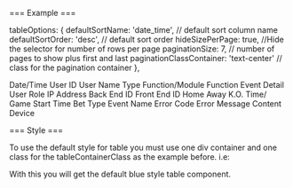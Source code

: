 
=== Example ===

tableOptions: {
	defaultSortName: 'date_time',  // default sort column name
	defaultSortOrder: 'desc', // default sort order
	hideSizePerPage: true, //Hide the selector for number of rows per page
	paginationSize: 7, // number of pages to show plus first and last
	paginationClassContainer: 'text-center' // class for the pagination container
},


<TableComponent data={this.state.data} pagination options={this.state.tableOptions} striped keyField='id'
	tableHeaderClass='table-header' tableContainerClass='base-table' >
	<TableHeaderColumn dataField='id' autoValue hidden>ID</TableHeaderColumn>
	<TableHeaderColumn dataField='date_time' dataSort>Date/Time</TableHeaderColumn>
	<TableHeaderColumn dataField='user_id' dataSort>User ID</TableHeaderColumn>
	<TableHeaderColumn dataField='user_name' dataSort>User Name</TableHeaderColumn>
	<TableHeaderColumn dataField='Type' dataSort>Type</TableHeaderColumn>
	<TableHeaderColumn dataField='function_module' dataSort>Function/Module</TableHeaderColumn>
	<TableHeaderColumn dataField='function_event_detail' dataSort>Function Event Detail</TableHeaderColumn>
	<TableHeaderColumn dataField='user_role' dataSort>User Role</TableHeaderColumn>
	<TableHeaderColumn dataField='ip_address' dataSort>IP Address</TableHeaderColumn>
	<TableHeaderColumn dataField='backend_id' dataSort>Back End ID</TableHeaderColumn>
	<TableHeaderColumn dataField='frontend_id' dataSort>Front End ID</TableHeaderColumn>
	<TableHeaderColumn dataField='home' dataSort>Home</TableHeaderColumn>
	<TableHeaderColumn dataField='away' dataSort>Away</TableHeaderColumn>
	<TableHeaderColumn dataField='ko_time_game_start_game' dataSort>K.O. Time/ Game Start Time</TableHeaderColumn>
	<TableHeaderColumn dataField='bet_type' dataSort>Bet Type</TableHeaderColumn>
	<TableHeaderColumn dataField='event_name' dataSort>Event Name</TableHeaderColumn>
	<TableHeaderColumn dataField='error_code' dataSort>Error Code</TableHeaderColumn>
	<TableHeaderColumn dataField='error_message_content' dataSort>Error Message Content</TableHeaderColumn>
	<TableHeaderColumn dataField='device' dataSort>Device</TableHeaderColumn>
</TableComponent>

=== Style ===

To use the default style for table you must use one div container and one class for the tableContainerClass as the example before. i.e:

<div className='tableComponent-container'>
	<TableComponent tableContainerClass='base-table' />
</div>

With this you will get the default blue style table component.
